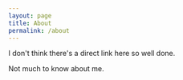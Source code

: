 ```yaml
---
layout: page
title: About
permalink: /about
---
```


I don't think there's a direct link here so well done.

Not much to know about me.
